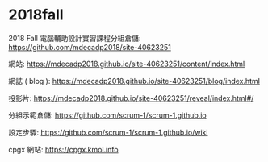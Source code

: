 # 2018fall
2018 Fall 電腦輔助設計實習課程分組倉儲: https://github.com/mdecadp2018/site-40623251

網站: https://mdecadp2018.github.io/site-40623251/content/index.html

網誌 ( blog ): https://mdecadp2018.github.io/site-40623251/blog/index.html

投影片: https://mdecadp2018.github.io/site-40623251/reveal/index.html#/

分組示範倉儲: https://github.com/scrum-1/scrum-1.github.io

設定步驟: https://github.com/scrum-1/scrum-1.github.io/wiki

cpgx 網站: https://cpgx.kmol.info
